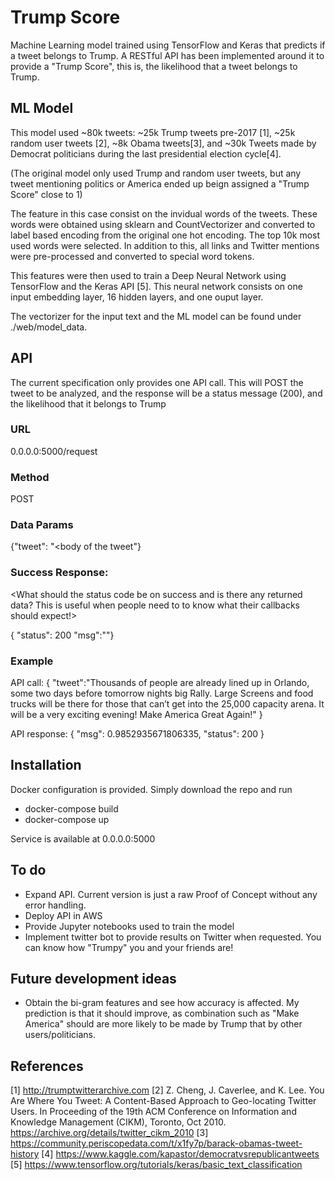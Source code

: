 # Trump Score

Machine Learning model trained using TensorFlow and Keras that predicts if a tweet belongs to Trump. A RESTful API has been implemented around it to provide a "Trump Score", this is, the likelihood that a tweet belongs to Trump.

## ML Model

This model used ~80k tweets: ~25k Trump tweets pre-2017 [1], ~25k random user tweets [2], ~8k Obama tweets[3], and ~30k Tweets made by Democrat politicians during the last presidential election cycle[4].

(The original model only used Trump and random user tweets, but any tweet mentioning politics or America ended up beign assigned a "Trump Score" close to 1)

The feature in this case consist on the invidual words of the tweets. These words were obtained using sklearn and CountVectorizer and converted to label based encoding from the original one hot encoding. The top 10k most used words were selected. In addition to this, all links and Twitter mentions were pre-processed and converted to special word tokens.

This features were then used to train a Deep Neural Network using TensorFlow and the Keras API [5]. This neural network consists on one input embedding layer, 16 hidden layers, and one ouput layer.

The vectorizer for the input text and the ML model can be found under ./web/model_data.

## API

The current specification only provides one API call. This will POST the tweet to be analyzed, and the response will be a status message (200), and the likelihood that it belongs to Trump

### URL

0.0.0.0:5000/request

### Method

POST

### Data Params

 {"tweet": "<body of the tweet"}

### Success Response:

<What should the status code be on success and is there any returned data? This is useful when people need to to know what their callbacks should expect!>

{ "status": 200 
  "msg":"<Trump Score>"}
  
### Example

API call:
{
	"tweet":"Thousands of people are already lined up in Orlando, some two days before tomorrow nights big Rally. Large Screens and food trucks will be there for those that can’t get into the 25,000 capacity arena. It will be a very exciting evening! Make America Great Again!"
}

API response:
{
    "msg": 0.9852935671806335,
    "status": 200
}



## Installation

Docker configuration is provided. Simply download the repo and run 
- docker-compose build
- docker-compose up

Service is available at 0.0.0.0:5000

## To do
- Expand API. Current version is just a raw Proof of Concept without any error handling.
- Deploy API in AWS
- Provide Jupyter notebooks used to train the model
- Implement twitter bot to provide results on Twitter when requested. You can know how "Trumpy" you and your friends are!

## Future development ideas
- Obtain the bi-gram features and see how accuracy is affected. My prediction is that it should improve, as combination such as "Make America" should are more likely to be made by Trump that by other users/politicians.

## References
[1] http://trumptwitterarchive.com
[2] Z. Cheng, J. Caverlee, and K. Lee. You Are Where You Tweet: A Content-Based Approach to Geo-locating Twitter Users. In Proceeding of the 19th ACM Conference on Information and Knowledge Management (CIKM), Toronto, Oct 2010. https://archive.org/details/twitter_cikm_2010
[3] https://community.periscopedata.com/t/x1fy7p/barack-obamas-tweet-history
[4] https://www.kaggle.com/kapastor/democratvsrepublicantweets
[5] https://www.tensorflow.org/tutorials/keras/basic_text_classification
